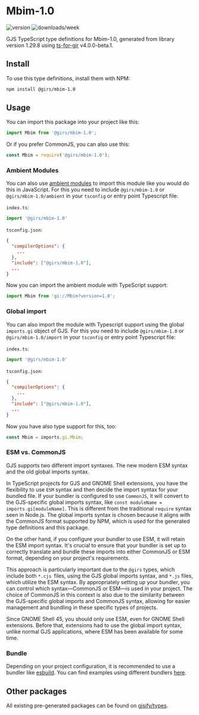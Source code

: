 
# Mbim-1.0

![version](https://img.shields.io/npm/v/@girs/mbim-1.0)
![downloads/week](https://img.shields.io/npm/dw/@girs/mbim-1.0)


GJS TypeScript type definitions for Mbim-1.0, generated from library version 1.29.8 using [ts-for-gir](https://github.com/gjsify/ts-for-gir) v4.0.0-beta.1.


## Install

To use this type definitions, install them with NPM:
```bash
npm install @girs/mbim-1.0
```

## Usage

You can import this package into your project like this:
```ts
import Mbim from '@girs/mbim-1.0';
```

Or if you prefer CommonJS, you can also use this:
```ts
const Mbim = require('@girs/mbim-1.0');
```

### Ambient Modules

You can also use [ambient modules](https://github.com/gjsify/ts-for-gir/tree/main/packages/cli#ambient-modules) to import this module like you would do this in JavaScript.
For this you need to include `@girs/mbim-1.0` or `@girs/mbim-1.0/ambient` in your `tsconfig` or entry point Typescript file:

`index.ts`:
```ts
import '@girs/mbim-1.0'
```

`tsconfig.json`:
```json
{
  "compilerOptions": {
    ...
  },
  "include": ["@girs/mbim-1.0"],
  ...
}
```

Now you can import the ambient module with TypeScript support: 

```ts
import Mbim from 'gi://Mbim?version=1.0';
```

### Global import

You can also import the module with Typescript support using the global `imports.gi` object of GJS.
For this you need to include `@girs/mbim-1.0` or `@girs/mbim-1.0/import` in your `tsconfig` or entry point Typescript file:

`index.ts`:
```ts
import '@girs/mbim-1.0'
```

`tsconfig.json`:
```json
{
  "compilerOptions": {
    ...
  },
  "include": ["@girs/mbim-1.0"],
  ...
}
```

Now you have also type support for this, too:

```ts
const Mbim = imports.gi.Mbim;
```


### ESM vs. CommonJS

GJS supports two different import syntaxes. The new modern ESM syntax and the old global imports syntax.

In TypeScript projects for GJS and GNOME Shell extensions, you have the flexibility to use `ESM` syntax and then decide the import syntax for your bundled file. If your bundler is configured to use `CommonJS`, it will convert to the GJS-specific global imports syntax, like `const moduleName = imports.gi[moduleName]`. This is different from the traditional `require` syntax seen in Node.js. The global imports syntax is chosen because it aligns with the CommonJS format supported by NPM, which is used for the generated type definitions and this package.

On the other hand, if you configure your bundler to use ESM, it will retain the ESM import syntax. It's crucial to ensure that your bundler is set up to correctly translate and bundle these imports into either CommonJS or ESM format, depending on your project's requirements.

This approach is particularly important due to the `@girs` types, which include both `*.cjs `files, using the GJS global imports syntax, and `*.js` files, which utilize the ESM syntax. By appropriately setting up your bundler, you can control which syntax—CommonJS or ESM—is used in your project. The choice of CommonJS in this context is also due to the similarity between the GJS-specific global imports and CommonJS syntax, allowing for easier management and bundling in these specific types of projects.

Since GNOME Shell 45, you should only use ESM, even for GNOME Shell extensions. Before that, extensions had to use the global import syntax, unlike normal GJS applications, where ESM has been available for some time.

### Bundle

Depending on your project configuration, it is recommended to use a bundler like [esbuild](https://esbuild.github.io/). You can find examples using different bundlers [here](https://github.com/gjsify/ts-for-gir/tree/main/examples).

## Other packages

All existing pre-generated packages can be found on [gjsify/types](https://github.com/gjsify/types).

